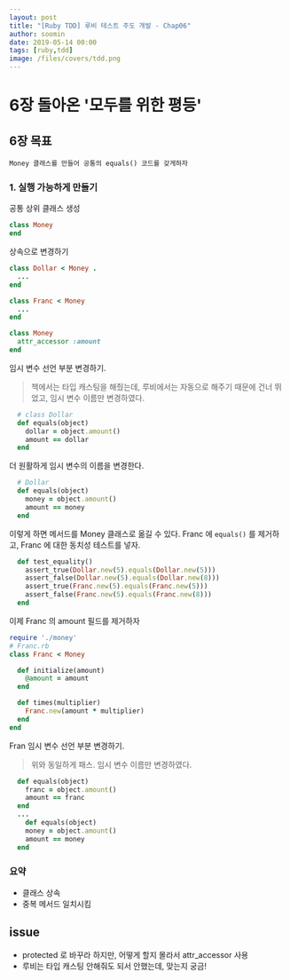 ```yaml
---
layout: post
title: "[Ruby TDD] 루비 테스트 주도 개발 - Chap06"
author: soomin
date: 2019-05-14 00:00
tags: [ruby,tdd]
image: /files/covers/tdd.png
---
```


# 6장 돌아온 '모두를 위한 평등'

## 6장 목표

    Money 클래스를 만들어 공통의 equals() 코드를 갖게하자 

### 1. 실행 가능하게 만들기

공통 상위 클래스 생성

```ruby
class Money
end
```

상속으로 변경하기

```ruby
class Dollar < Money .
  ...
end

class Franc < Money 
  ...
end

class Money
  attr_accessor :amount
end
```

임시 변수 선언 부분 변경하기. 
> 책에서는 타입 캐스팅을 해줬는데, 루비에서는 자동으로 해주기 때문에 건너 뛰었고, 임시 변수 이름만 변경하였다. 


```ruby
  # class Dollar
  def equals(object)
    dollar = object.amount()
    amount == dollar
  end
```

더 원활하게 임시 변수의 이름을 변경한다. 

```ruby
  # Dollar
  def equals(object)
    money = object.amount()
    amount == money
  end
```

이렇게 하면 메서드를 Money 클래스로 옮길 수 있다. Franc 에 `equals()` 를 제거하고, Franc 에 대한 동치성 테스트를 넣자. 

```ruby
  def test_equality()
    assert_true(Dollar.new(5).equals(Dollar.new(5)))
    assert_false(Dollar.new(5).equals(Dollar.new(8)))
    assert_true(Franc.new(5).equals(Franc.new(5)))
    assert_false(Franc.new(5).equals(Franc.new(8)))
  end
```

이제 Franc 의 amount 필드를 제거하자 

```ruby
require './money'
# Franc.rb
class Franc < Money

  def initialize(amount)
    @amount = amount
  end

  def times(multiplier)
    Franc.new(amount * multiplier)
  end
end

```

Fran 임시 변수 선언 부분 변경하기. 
> 위와 동일하게 패스. 임시 변수 이름만 변경하였다. 

```ruby
  def equals(object)
    franc = object.amount()
    amount == franc
  end
  ...
    def equals(object)
    money = object.amount()
    amount == money
  end
```

### 요약

- 클래스 상속
- 중복 메서드 일치시킴


## issue
- protected 로 바꾸라 하지만, 어떻게 할지 몰라서 attr_accessor 사용
- 루비는 타입 캐스팅 안해줘도 되서 안했는데, 맞는지 궁금! 